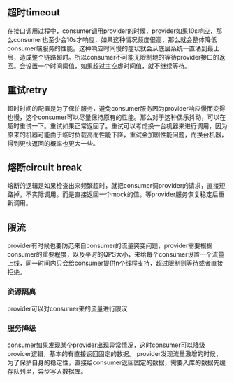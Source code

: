 ## 超时timeout
在接口调用过程中，consumer调用provider的时候，provider如果10s响应，那么consumer也至少会10s才响应，如果这种情况频度很高，那么就会整体降低consumer端服务的性能。这种响应时间慢的症状就会从底层系统一直涌到最上层，造成整个链路超时。所以consumer不可能无限制地的等待provider接口的返回。会设置一个时间阈值，如果超过主空虚时间值，就不继续等待。



## 重试retry
超时时间的配置是为了保护服务，避免consumer服务因为provider响应慢而变得也慢，这个consumer可以尽量保持原有的性能。那么对于这种偶乐抖动，可以在超时重试一下。重试如果正常返回了。重试可以考虑换一台机器来进行调用，因为原来的机器可能由于临时负载高而性能下降，重试会加剧性能问题，而换台机器，得到更快返回的概率也更大一些。


## 熔断circuit break

熔断的逻辑是如果检查出来频繁超时，就把consumer调provider的请求，直接短路掉，不实际调用。而是直接返回一个mock的值。等provider服务恢复稳定后重新调用。

## 限流
provider有时候也要防范来自consumer的流量突变问题，provider需要根据consumer的重要程度，以及平时的QPS大小，来给每个consumer设置一个流量上线，同一时间内只会给consumer提供n个线程支持，超过限制则等待或者直接拒绝。
### 资源隔离
provider可以对consumer来的流量进行限汉
### 服务降级
consumer如果发现某个provider出现异常情况，这时consumer可以降级provicer逻辑，基本的有直接返回固定的数据。
provider发现流量激增的时候，为了保护自身的稳定性，直接给consumer返回固定的数据，需要入库的数据先缓存队列里，异步写入数据库。

### 


